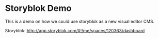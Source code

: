 # Storyblok Demo

This is a demo on how we could use storyblok as a new visual editor CMS.

Storyblok: http://app.storyblok.com/#!/me/spaces/120363/dashboard
